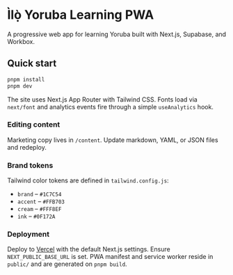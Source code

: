 # Ìlọ̀ Yoruba Learning PWA

A progressive web app for learning Yoruba built with Next.js, Supabase, and Workbox.

## Quick start

```bash
pnpm install
pnpm dev
```

The site uses Next.js App Router with Tailwind CSS. Fonts load via `next/font` and analytics events fire through a simple `useAnalytics` hook.

### Editing content

Marketing copy lives in `/content`. Update markdown, YAML, or JSON files and redeploy.

### Brand tokens

Tailwind color tokens are defined in `tailwind.config.js`:

- `brand` – `#1C7C54`
- `accent` – `#FFB703`
- `cream` – `#FFF8EF`
- `ink` – `#0F172A`

### Deployment

Deploy to [Vercel](https://vercel.com) with the default Next.js settings. Ensure `NEXT_PUBLIC_BASE_URL` is set. PWA manifest and service worker reside in `public/` and are generated on `pnpm build`.

